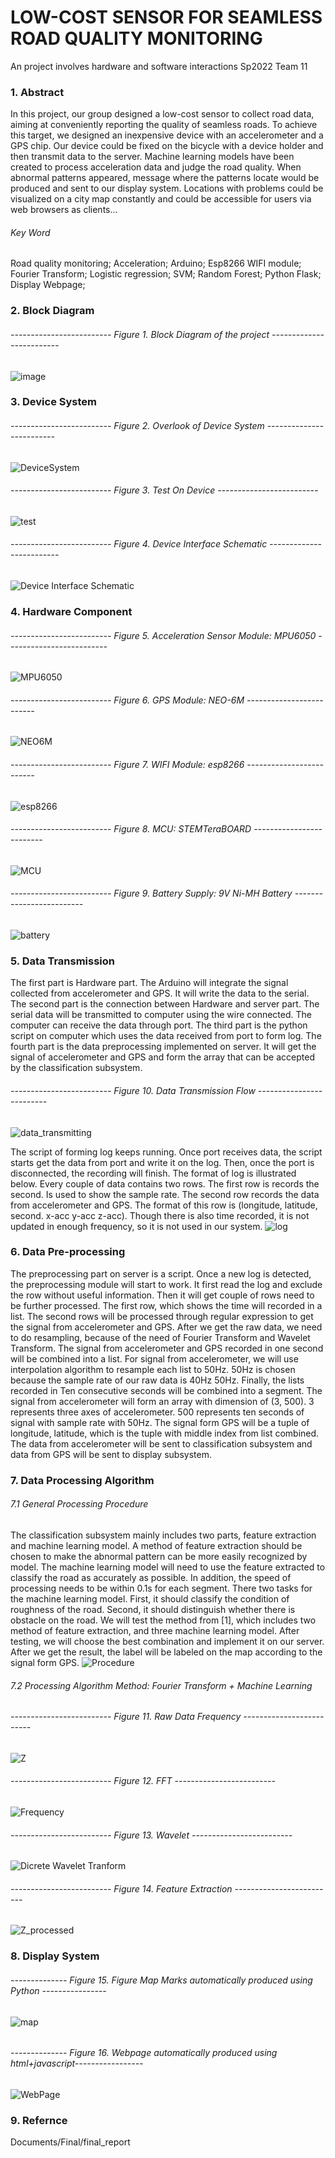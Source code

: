 # LOW-COST SENSOR FOR SEAMLESS ROAD QUALITY MONITORING
An project involves hardware and software interactions 
Sp2022 Team 11

### 1. Abstract
In this project, our group designed a low-cost sensor to collect road data, aiming at conveniently
reporting the quality of seamless roads. To achieve this target, we designed an
inexpensive device with an accelerometer and a GPS chip. Our device could be fixed on
the bicycle with a device holder and then transmit data to the server. Machine learning
models have been created to process acceleration data and judge the road quality. When
abnormal patterns appeared, message where the patterns locate would be produced and
sent to our display system. Locations with problems could be visualized on a city map
constantly and could be accessible for users via web browsers as clients...

###### Key Word
Road quality monitoring; Acceleration; Arduino; Esp8266 WIFI module; Fourier Transform; Logistic regression; SVM; Random Forest; Python Flask; Display Webpage;

### 2. Block Diagram
###### ------------------------- Figure 1. Block Diagram of the project -------------------------
![image](https://user-images.githubusercontent.com/60203135/170616237-1bf2662f-182e-4a7b-b7ac-74ca2fe1e5d6.png)


### 3. Device System
###### ------------------------- Figure 2. Overlook of Device System -------------------------
![DeviceSystem](https://user-images.githubusercontent.com/60203135/170618257-f0057a07-d2a0-4a0c-8b06-7fc644321128.png)
###### ------------------------- Figure 3. Test On Device -------------------------
![test](https://user-images.githubusercontent.com/60203135/170618264-5bb2bd68-61a6-4925-95fd-7fab90115c9c.jpg)
###### ------------------------- Figure 4. Device Interface Schematic -------------------------
![Device Interface Schematic](https://user-images.githubusercontent.com/60203135/170618273-e6b78d20-2d3e-4b97-be05-923580853f33.png)

### 4. Hardware Component
###### ------------------------- Figure 5. Acceleration Sensor Module: MPU6050 -------------------------
![MPU6050](https://user-images.githubusercontent.com/60203135/170618440-e1cc5e5f-a208-4743-b3de-46dc6fb1076b.png)
###### ------------------------- Figure 6. GPS Module: NEO-6M -------------------------
![NEO6M](https://user-images.githubusercontent.com/60203135/170618544-1a2da798-3a5e-4f6b-8429-5dc141650c61.png)
###### ------------------------- Figure 7. WIFI Module: esp8266 -------------------------
![esp8266](https://user-images.githubusercontent.com/60203135/170618865-ce68cee4-9790-4e93-a7a2-99f2bb063514.jpg)
###### ------------------------- Figure 8. MCU: STEMTeraBOARD -------------------------
![MCU](https://user-images.githubusercontent.com/60203135/170621567-cdf2a5c6-701f-478c-ba7f-0a79918d3323.png)
###### ------------------------- Figure 9. Battery Supply: 9V Ni-MH Battery -------------------------
![battery](https://user-images.githubusercontent.com/60203135/170621383-e1027ff7-3040-494f-bc37-d3f32890ef92.png)


### 5. Data Transmission
The first part is Hardware part. The Arduino will integrate the signal collected from accelerometer
and GPS. It will write the data to the serial. The second part is the connection
between Hardware and server part. The serial data will be transmitted to computer using
the wire connected. The computer can receive the data through port. The third part
is the python script on computer which uses the data received from port to form log.
The fourth part is the data preprocessing implemented on server. It will get the signal
of accelerometer and GPS and form the array that can be accepted by the classification
subsystem.
###### ------------------------- Figure 10. Data Transmission Flow -------------------------
![data_transmitting](https://user-images.githubusercontent.com/60203135/170617541-7984d05c-ef78-4ed6-9590-68e0b9b089e8.png)

The script of forming log keeps running. Once port receives data, the script starts get the
data from port and write it on the log. Then, once the port is disconnected, the recording
will finish. The format of log is illustrated below.
Every couple of data contains two rows. The first row is records the second. Is used to
show the sample rate. The second row records the data from accelerometer and GPS. The
format of this row is (longitude, latitude, second. x-acc y-acc z-acc). Though there is also
time recorded, it is not updated in enough frequency, so it is not used in our system.
![log](https://user-images.githubusercontent.com/60203135/170619336-eb0a0ab2-2f3d-4761-ba9b-047652c05e3e.png)

### 6. Data Pre-processing
The preprocessing part on server is a script. Once a new log is detected, the preprocessing
module will start to work. It first read the log and exclude the row without useful
information. Then it will get couple of rows need to be further processed. The first row,
which shows the time will recorded in a list. The second rows will be processed through
regular expression to get the signal from accelerometer and GPS.
After we get the raw data, we need to do resampling, because of the need of Fourier
Transform and Wavelet Transform. The signal from accelerometer and GPS recorded in
one second will be combined into a list.
For signal from accelerometer, we will use interpolation algorithm to resample each list
to 50Hz. 50Hz is chosen because the sample rate of our raw data is 40Hz 50Hz.
Finally, the lists recorded in Ten consecutive seconds will be combined into a segment.
The signal from accelerometer will form an array with dimension of (3, 500). 3 represents
three axes of accelerometer. 500 represents ten seconds of signal with sample rate with
50Hz. The signal form GPS will be a tuple of longitude, latitude, which is the tuple with
middle index from list combined.
The data from accelerometer will be sent to classification subsystem and data from GPS
will be sent to display subsystem.

### 7. Data Processing Algorithm
###### 7.1 General Processing Procedure
The classification subsystem mainly includes two parts, feature extraction and machine
learning model.
A method of feature extraction should be chosen to make the abnormal pattern can be
more easily recognized by model.
The machine learning model will need to use the feature extracted to classify the road as
accurately as possible. In addition, the speed of processing needs to be within 0.1s for
each segment.
There two tasks for the machine learning model. First, it should classify the condition
of roughness of the road. Second, it should distinguish whether there is obstacle on the
road. We will test the method from [1], which includes two method of feature extraction,
and three machine learning model. After testing, we will choose the best combination
and implement it on our server.
After we get the result, the label will be labeled on the map according to the signal form
GPS.
![Procedure](https://user-images.githubusercontent.com/60203135/170621122-7244599b-5dc3-4fdf-a0b4-7a773f11084e.png)


###### 7.2 Processing Algorithm Method: Fourier Transform + Machine Learning
###### ------------------------- Figure 11. Raw Data Frequency -------------------------
![Z](https://user-images.githubusercontent.com/60203135/170622056-d5592e99-37a2-4742-80e3-11929aee4b13.png)
###### ------------------------- Figure 12. FFT -------------------------
![Frequency](https://user-images.githubusercontent.com/60203135/170622021-ac7cfe58-7895-47d2-a1b8-18fa82b08b3d.png)
###### ------------------------- Figure 13. Wavelet -------------------------
![Dicrete Wavelet Tranform](https://user-images.githubusercontent.com/60203135/170621683-fd9862e8-2376-4ea4-87f0-d221df99bde1.png)
###### ------------------------- Figure 14. Feature Extraction ------------------------- 
![Z_processed](https://user-images.githubusercontent.com/60203135/170622114-a762f276-0db5-427b-a86f-f4ce0db7a58e.png)

### 8. Display System
###### -------------- Figure 15. Figure Map Marks automatically produced using Python ----------------
![map](https://user-images.githubusercontent.com/60203135/170617560-63dc34dc-ee43-4c1c-8b93-569e0a733098.png)
###### 
###### -------------- Figure 16. Webpage automatically produced using html+javascript-----------------
![WebPage](https://user-images.githubusercontent.com/60203135/170616397-bf389414-9118-4ec1-a284-ec5d1e40de92.png)

### 9. Refernce
Documents/Final/final_report

